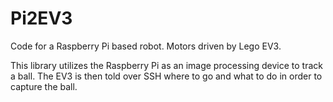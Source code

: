 Pi2EV3
======

Code for a Raspberry Pi based robot. Motors driven by Lego EV3.

This library utilizes the Raspberry Pi as an image processing device to track a ball. The EV3 is then told over SSH where to
go and what to do in order to capture the ball.

